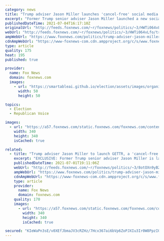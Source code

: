 ```yaml
---
category: news
title: "Trump adviser Jason Miller launches 'cancel-free' social media platform"
excerpt: "Former Trump senior adviser Jason Miller launched a new social media platform on Sunday, using the July 4 holiday to declare \"independence\" from Big Tech."
publishedDateTime: 2021-07-04T16:17:10Z
originalUrl: "http://feeds.foxnews.com/~r/foxnews/politics/~3/HWTi064vLfo/trump-adviser-jason-miller-launches-social-media-platform"
webUrl: "http://feeds.foxnews.com/~r/foxnews/politics/~3/HWTi064vLfo/trump-adviser-jason-miller-launches-social-media-platform"
ampWebUrl: "https://www.foxnews.com/politics/trump-adviser-jason-miller-launches-social-media-platform.amp"
cdnAmpWebUrl: "https://www-foxnews-com.cdn.ampproject.org/c/s/www.foxnews.com/politics/trump-adviser-jason-miller-launches-social-media-platform.amp"
type: article
quality: 175
heat: 195
published: true

provider:
  name: Fox News
  domain: foxnews.com
  images:
    - url: "https://smartableai.github.io/election/assets/images/organizations/foxnews.com-50x50.jpg"
      width: 50
      height: 50

topics:
  - Election
  - Republican Voice

images:
  - url: "https://a57.foxnews.com/static.foxnews.com/foxnews.com/content/uploads/2020/10/340/340/brooke-singman-headshot.jpg?ve=1&tl=1"
    width: 340
    height: 340
    isCached: true

related:
  - title: "Trump adviser Jason Miller to launch GETTR, a 'cancel-free' social media platform"
    excerpt: "EXCLUSIVE: Former Trump senior adviser Jason Miller is launching a new social media platform on July 4 to declare “independence” from Big Tech, billing it as a “cancel-free zone” focused on free speech, with “superior technology” that he says will “be the envy” of Silicon Valley."
    publishedDateTime: 2021-07-01T19:11:06Z
    webUrl: "http://feeds.foxnews.com/~r/foxnews/politics/~3/8otOXn9yBZs/trump-adviser-jason-miller-to-launch-gettr-a-cancel-free-social-media-platform"
    ampWebUrl: "https://www.foxnews.com/politics/trump-adviser-jason-miller-to-launch-gettr-a-cancel-free-social-media-platform.amp"
    cdnAmpWebUrl: "https://www-foxnews-com.cdn.ampproject.org/c/s/www.foxnews.com/politics/trump-adviser-jason-miller-to-launch-gettr-a-cancel-free-social-media-platform.amp"
    type: article
    provider:
      name: Fox News
      domain: foxnews.com
    quality: 170
    images:
      - url: "https://a57.foxnews.com/static.foxnews.com/foxnews.com/content/uploads/2020/10/340/340/brooke-singman-headshot.jpg?ve=1&tl=1"
        width: 340
        height: 340
        isCached: true

secured: "KIeWaPn3sE/v0XEfJbmaJV3cRZHz/7Hcx367ai6bVp6ZoPJXIu3Ir0W8PpzIQblY7p5U44PmHTnkHbJVBDOx+F5UVswv5iPOCK1hjUCTJJhDxpRP1OudGliJaHeGB3+mjBLMwyYsVu7kdK7vw+le98kbAS6RyO6ZTvTHJAfxXNX3FqBheM9ZFpAVJqn7nCN7aVk7iWO6AKZiPl4PgzbPuYHr61VhaWsAlZhYFVclshdRQc1W7AAWlI/dKTsGf4XjsSTVJgh0D/PH1+69rUSLgqWVtLh5L04UtzoKHncJZwAlVBysBBpdKhBpDHtElB+w0Cwd8G8qs5WsGKJOKrCyislly9GgLfMEgHSpswMumgw=;9XBvQNhoYi3sviTaP+lmGw=="
---
```


